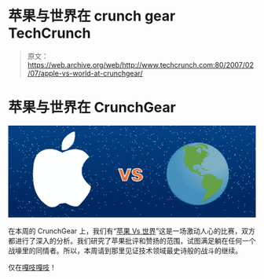 # 苹果与世界在 crunch gear TechCrunch

> 原文：<https://web.archive.org/web/http://www.techcrunch.com:80/2007/02/07/apple-vs-world-at-crunchgear/>

# 苹果与世界在 CrunchGear

![](img/d339210c4244863012915c66c4bff6bb.png)

在本周的 CrunchGear 上，我们有“[苹果 Vs 世界](https://web.archive.org/web/20220929214446/http://crunchgear.com/category/apple-vs-the-world/)”这是一场激动人心的比赛，双方都进行了深入的分析。我们研究了苹果批评和赞扬的范围，试图满足躺在任何一个战壕里的同情者。所以，本周请到那里见证技术领域最史诗般的战斗的继续。

仅在[嘎吱嘎吱](https://web.archive.org/web/20220929214446/http://www.crunchgear.com/)！